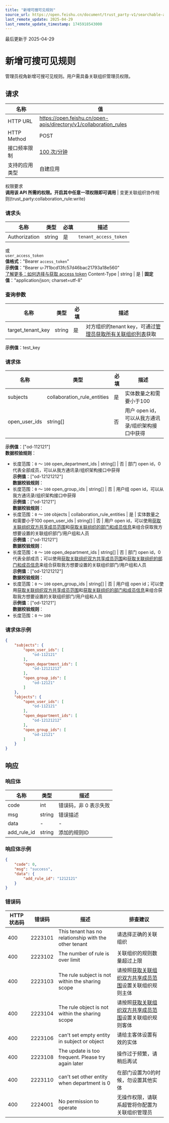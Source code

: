 ```yaml
---
title: "新增可搜可见规则"
source_url: https://open.feishu.cn/document/trust_party-v1/searchable-and-visible-rules/create
last_remote_update: 2025-04-29
last_remote_update_timestamp: 1745918543000
---
```

最后更新于 2025-04-29

# 新增可搜可见规则

管理员视角新增可搜可见规则。用户需具备关联组织管理员权限。

## 请求
名称 | 值
---|---
HTTP URL | https://open.feishu.cn/open-apis/directory/v1/collaboration_rules
HTTP Method | POST
接口频率限制 | [100 次/分钟](https://open.feishu.cn/document/ukTMukTMukTM/uUzN04SN3QjL1cDN)
支持的应用类型 | 自建应用
权限要求  
            **调用该 API 所需的权限。开启其中任意一项权限即可调用** | 变更关联组织协作规则(trust_party:collaboration_rule:write)

### 请求头

名称 | 类型 | 必填 | 描述
--- | --- | --- | ---
Authorization | string | 是 | `tenant_access_token`  
或  
`user_access_token`  
**值格式**："Bearer `access_token`"  
**示例值**："Bearer u-7f1bcd13fc57d46bac21793a18e560"  
[了解更多：如何选择与获取 access token](https://open.feishu.cn/document/uAjLw4CM/ugTN1YjL4UTN24CO1UjN/trouble-shooting/how-to-choose-which-type-of-token-to-use)
Content-Type | string | 是 | **固定值**："application/json; charset=utf-8"

### 查询参数

名称 | 类型 | 必填 | 描述
--- | --- | --- | ---
target_tenant_key | string | 是 | 对方组织的tenant key，可通过[管理员获取所有关联组织列表](https://open.feishu.cn/document/uAjLw4CM/ukTMukTMukTM/directory-v1/collaboration_tenant/list)获取  
**示例值**：test_key

### 请求体

名称 | 类型 | 必填 | 描述
--- | --- | --- | ---
subjects | collaboration_rule_entities | 是 | 实体数量之和需要小于100
open_user_ids | string\[\] | 否 | 用户 open id，可以从我方通讯录/组织架构接口中获得  
**示例值**：["od-112121"]  
**数据校验规则**：  
- 长度范围：`0` ～ `100`
open_department_ids | string\[\] | 否 | 部门 open id，0代表全部成员，可以从我方通讯录/组织架构接口中获得  
**示例值**：["od-12121212"]  
**数据校验规则**：  
- 长度范围：`0` ～ `100`
open_group_ids | string\[\] | 否 | 用户组 open id，可以从我方通讯录/组织架构接口中获得  
**示例值**：["od-12121"]  
**数据校验规则**：  
- 长度范围：`0` ～ `100`
objects | collaboration_rule_entities | 是 | 实体数量之和需要小于100
open_user_ids | string\[\] | 否 | 用户 open id，可以使用[获取关联组织双方共享成员范围](https://open.feishu.cn/document/uAjLw4CM/ukTMukTMukTM/directory-v1/collboration_share_entity/list)和[获取关联组织的部门和成员信息](https://open.feishu.cn/document/uAjLw4CM/ukTMukTMukTM/reference/contact-v3/collaboration_tenant/visible_organization)来组合获取我方想要设置的关联组织部门/用户组和人员  
**示例值**：["od-112121"]  
**数据校验规则**：  
- 长度范围：`0` ～ `100`
open_department_ids | string\[\] | 否 | 部门 open id，0代表全部成员；可以使用[获取关联组织双方共享成员范围](https://open.feishu.cn/document/uAjLw4CM/ukTMukTMukTM/directory-v1/collboration_share_entity/list)和[获取关联组织的部门和成员信息](https://open.feishu.cn/document/uAjLw4CM/ukTMukTMukTM/reference/contact-v3/collaboration_tenant/visible_organization)来组合获取我方想要设置的关联组织部门/用户组和人员  
**示例值**：["od-12121212"]  
**数据校验规则**：  
- 长度范围：`0` ～ `100`
open_group_ids | string\[\] | 否 | 用户组 open id；可以使用[获取关联组织双方共享成员范围](https://open.feishu.cn/document/uAjLw4CM/ukTMukTMukTM/directory-v1/collboration_share_entity/list)和[获取关联组织的部门和成员信息](https://open.feishu.cn/document/uAjLw4CM/ukTMukTMukTM/reference/contact-v3/collaboration_tenant/visible_organization)来组合获取我方想要设置的关联组织部门/用户组和人员  
**示例值**：["od-12121"]  
**数据校验规则**：  
- 长度范围：`0` ～ `100`

### 请求体示例
```json
{
    "subjects": {
        "open_user_ids": [
            "od-112121"
        ],
        "open_department_ids": [
            "od-12121212"
        ],
        "open_group_ids": [
            "od-12121"
        ]
    },
    "objects": {
        "open_user_ids": [
            "od-112121"
        ],
        "open_department_ids": [
            "od-12121212"
        ],
        "open_group_ids": [
            "od-12121"
        ]
    }
}
```

## 响应

### 响应体

名称 | 类型 | 描述
--- | --- | ---
code | int | 错误码，非 0 表示失败
msg | string | 错误描述
data | \- | \-
add_rule_id | string | 添加的规则ID

### 响应体示例
```json
{
    "code": 0,
    "msg": "success",
    "data": {
        "add_rule_id": "1212121"
    }
}
```

### 错误码

HTTP状态码 | 错误码 | 描述 | 排查建议
--- | --- | --- | ---
400 | 2223101 | This tenant has no relationship with the other tenant | 请选择正确的关联组织
400 | 2223102 | The number of rule is over limit | 关联组织的规则数量超过上限
400 | 2223103 | The rule subject is not within the sharing scope | 请按照[获取关联组织双方共享成员范围](https://open.feishu.cn/document/uAjLw4CM/ukTMukTMukTM/directory-v1/collboration_share_entity/list)设置关联组织规则主体
400 | 2223104 | The rule object is not within the sharing scope | 请按照[获取关联组织双方共享成员范围](https://open.feishu.cn/document/uAjLw4CM/ukTMukTMukTM/directory-v1/collboration_share_entity/list)设置关联组织规则客体
400 | 2223106 | can't set empty entity in subject or object | 请给主客体设置有效的实体
400 | 2223108 | The update is too frequent. Please try again later | 操作过于频繁，请稍后再试
400 | 2223110 | can't set other entity when department is 0 | 在部门设置为0的时候，勿设置其他实体
400 | 2224001 | No permission to operate | 无操作权限，请联系超管将你配置为关联组织管理员
